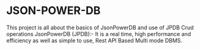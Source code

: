 # JSON-POWER-DB
This project is all about the basics of JsonPowerDB and use of JPDB Crud operations 
JsonPowerDB (JPDB):-
It is a real time, high performance and efficiency as well as simple to use, Rest API Based Multi mode DBMS.
